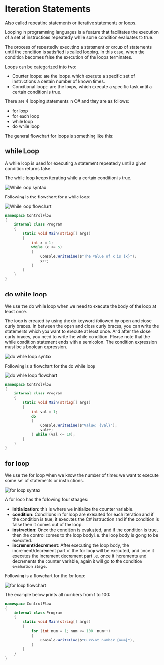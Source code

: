 # Iteration Statements

Also called repeating statements or iterative statements or loops.

Looping in programming languages is a feature that facilitates the execution of a set of instructions repeatedly 
while some condition evaluates to true.

The process of repeatedly executing a statement or group of statements until the condition is satisfied is called 
looping. In this case, when the condition becomes false the execution of the loops terminates.

Loops can be categorized into two:
- Counter loops: are the loops, which execute a specific set of instructions a certain number of known times.
- Conditional loops: are the loops, which execute a specific task until a certain condition is true.


There are 4 looping statements in C# and they are as follows:
- for loop
- for each loop
- while loop
- do while loop

The general flowchart for loops is something like this:

## while Loop
A while loop is used for executing a statement repeatedly until a given condition returns false.

The while loop keeps iterating while a certain condition is true.

![While loop syntax](control-flow-while-loop-syntax.png)

Following is the flowchart for a while loop:

![While loop flowchart](control-flow-while-loop-flowchart.png)

```C#
namespace ControlFlow
{
    internal class Program
    {
        static void Main(string[] args)
        {
            int x = 1;
            while (x <= 5)
            {
                Console.WriteLine($"The value of x is {x}");
                x++;
            }
        }
    }
}
```

## do while loop
We use the do while loop when we need to execute the body of the loop at least once.

The loop is created by using the do keyword followed by open and close curly braces. In between the open and close 
curly braces, you can write the statements which you want to execute at least once. And after the close curly braces, 
you need to write the while condition. Please note that the while condition statement ends with a semicolon. The 
condition expression must be a boolean expression.

![do while loop syntax](control-flow-do-while-syntax.png)

Following is a flowchart for the do while loop

![do while loop flowchart](control-flow-do-while-flowchart.png)

```C#
namespace ControlFlow
{
    internal class Program
    {
        static void Main(string[] args)
        {
            int val = 1;
            do
            {
                Console.WriteLine($"Value: {val}");
                val++;
            } while (val <= 10);
        }
    }
}
```

## for loop
We use the for loop when we know the number of times we want to execute  some set of statements or instructions.

![for loop syntax](control-flow-for-loop-syntax.png)

A for loop has the following four staages:
- **initialization**: this is where we initialize the counter variable.
- **condition**: Conditions in for loop are executed for each iteration and if the condition is true, it executes the
C# instruction and if the condition is false then it comes out of the loop.
- **instruction**: Once the condition is evaluated, and if the condition is true, then the control comes to
the loop body i.e. the loop body is going to be executed.
- **increment/decrement**:  After executing the loop body, the increment/decrement part of the for loop will be 
executed, and once it executes the increment decrement part i.e. once it increments and decrements the counter 
variable, again it will go to the condition evaluation stage.

Following is a flowchart for the for loop:

![for loop flowchart](control-flow-for-loop-flowchart.png)

The example below prints all numbers from 1 to 100:

```C#
namespace ControlFlow
{
    internal class Program
    {
        static void Main(string[] args)
        {
            for (int num = 1; num <= 100; num++)
            {
                Console.WriteLine($"Current number {num}");
            }
        }
    }
}
```